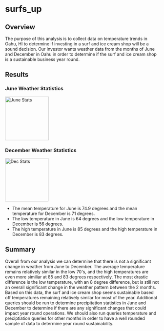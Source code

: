 # surfs_up

## Overview
The purpose of this analysis is to collect data on temperature trends in Oahu, HI to determine if investing in a surf and ice cream shop will be a sound decision. Our investor wants weather data from the months of June and December in Oahu in order to determine if the surf and ice cream shop is a sustainable business year round.

## Results 

### June Weather Statistics

<img width="143" alt="June Stats" src="https://user-images.githubusercontent.com/89098766/140408143-e1aaeda5-16d9-4ea9-9d05-db585cb38894.png">

### December Weather Statistics

<img width="142" alt="Dec Stats" src="https://user-images.githubusercontent.com/89098766/140408200-0ba7e3a2-330b-41e4-9dc6-393d02a1d002.png">

- The mean temperature for June is 74.9 degrees and the mean temperature for December is 71 degrees.
- The low temperature in June is 64 degrees and the low temperature in December is 56 degrees.
- The high temperature in June is 85 degrees and the high temperature in December is 83 degrees.

## Summary
Overall from our analysis we can determine that there is not a significant change in weather from June to December. The average temperature remains relatively similar in the low 70's, and the high temperatures are even more similiar at 85 and 83 degrees respectively. The most drastic difference is the low temperature, with an 8 degree difference, but is still not an overall significant change in the weather pattern between the 2 months. Based on this data, the surf and ice cream shop seems sustainable based off temperatures remaining relatively similar for most of the year. Additional queries should be run to determine precipitation statistics in June and December to determine if there are any significant changes that could impact year round operations. We should also run queries temperature and preciptiation queries for other months in order to have a well rounded sample of data to determine year round sustainability.
